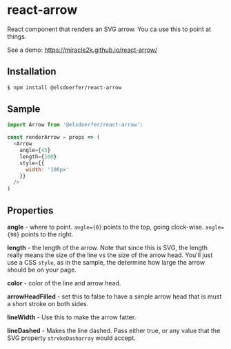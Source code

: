 react-arrow
===========

React component that renders an SVG arrow. You ca use this to point at things.

See a demo: https://miracle2k.github.io/react-arrow/


Installation
------------

```bash
$ npm install @elsdoerfer/react-arrow
```


Sample
------

```javascript
import Arrow from '@elsdoerfer/react-arrow';

const renderArrow = props => (
  <Arrow
    angle={45}
    length={100}
    style={{
      width: '100px'
    }}
  />
)
```


Properties
----------

**angle** - where to point. ``angle={0}`` points to the top, going clock-wise.
``angle={90}`` points to the right.

**length** - the length of the arrow. Note that since this is SVG, the
length really means the size of the line vs the size of the arrow head.
You'll just use a CSS ``style``, as in the sample, the determine how
large the arrow should be on your page.

**color** - color of the line and arrow head.

**arrowHeadFilled** - set this to false to have a simple arrow head
that is must a short stroke on both sides.

**lineWidth** - Use this to make the arrow fatter.

**lineDashed** - Makes the line dashed. Pass either true, or any value
that the SVG property ``strokeDasharray`` would accept.